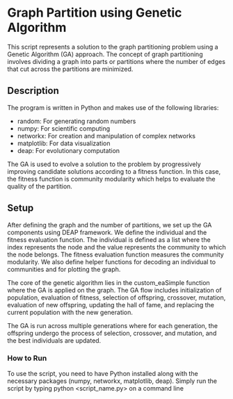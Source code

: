 # Graph Partition using Genetic Algorithm

This script represents a solution to the graph partitioning problem using a Genetic Algorithm (GA) approach. The concept of graph partitioning involves dividing a graph into parts or partitions where the number of edges that cut across the partitions are minimized.

## Description

The program is written in Python and makes use of the following libraries:

* random: For generating random numbers
* numpy: For scientific computing
* networkx: For creation and manipulation of complex networks
* matplotlib: For data visualization
* deap: For evolutionary computation

The GA is used to evolve a solution to the problem by progressively improving candidate solutions according to a fitness function. In this case, the fitness function is community modularity which helps to evaluate the quality of the partition.

## Setup

After defining the graph and the number of partitions, we set up the GA components using DEAP framework. We define the individual and the fitness evaluation function. The individual is defined as a list where the index represents the node and the value represents the community to which the node belongs. The fitness evaluation function measures the community modularity. We also define helper functions for decoding an individual to communities and for plotting the graph.

The core of the genetic algorithm lies in the custom_eaSimple function where the GA is applied on the graph. The GA flow includes initialization of population, evaluation of fitness, selection of offspring, crossover, mutation, evaluation of new offspring, updating the hall of fame, and replacing the current population with the new generation.

The GA is run across multiple generations where for each generation, the offspring undergo the process of selection, crossover, and mutation, and the best individuals are updated.

### How to Run


To use the script, you need to have Python installed along with the necessary packages (numpy, networkx, matplotlib, deap).
Simply run the script by typing python <script_name.py> on a command line